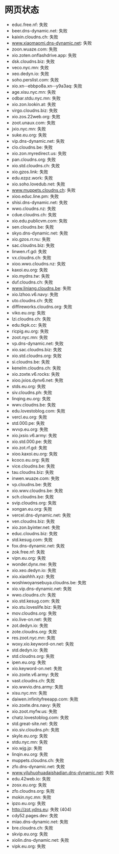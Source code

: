 # 网页状态
- educ.free.nf: 失败
- beer.dns-dynamic.net: 失败
- kaixin.cloudns.ch: 失败
- www.xiaomaomi.dns-dynamic.net: 失败
- zoon.wuaze.com: 失败
- xio.zoten.onflashdrive.app: 失败
- dsk.cloudns.biz: 失败
- veco.nyc.mn: 失败
- xeo.dedyn.io: 失败
- soho.perslist.com: 失败
- xio.xn--ebbpo8a.xn--y9a3aq: 失败
- age.xisu.nyc.mn: 失败
- odbar.stdu.nyc.mn: 失败
- xio.zon.lookin.at: 失败
- virgo.cloudns.biz: 失败
- xio.zos.22web.org: 失败
- zoot.unaux.com: 失败
- jxio.nyc.mn: 失败
- suke.eu.org: 失败
- vip.dns-dynamic.net: 失败
- clo.cloudns.be: 失败
- xio.zon.myredirect.us: 失败
- pan.cloudns.org: 失败
- xio.std.cloudns.ch: 失败
- xio.gzos.link: 失败
- edu.ezpz.work: 失败
- xio.soho.lovedub.net: 失败
- www.muppets.cloudns.ch: 失败
- xioo.educ.line.pm: 失败
- shisi.dns-dynamic.net: 失败
- wwo.cloudns.nz: 失败
- cdue.cloudns.ch: 失败
- xio.edu.publicvm.com: 失败
- sen.cloudns.be: 失败
- skyo.dns-dynamic.net: 失败
- xio.gzos.rr.nu: 失败
- sac.cloudns.biz: 失败
- linwen.rf.gd: 失败
- vx.cloudns.ch: 失败
- xioo.wwo.cloudns.nz: 失败
- kaxoi.eu.org: 失败
- xio.mydns.tw: 失败
- duf.cloudns.ch: 失败
- www.liniang.cloudns.be: 失败
- xio.lzhoo.v6.navy: 失败
- uto.cloudns.ch: 失败
- diffireworks.cloudns.org: 失败
- viko.eu.org: 失败
- lzi.cloudns.ch: 失败
- edu.tkpk.cc: 失败
- ricpig.eu.org: 失败
- zoot.nyc.mn: 失败
- vp.dns-dynamic.net: 失败
- xio.sac.cloudns.biz: 失败
- xio.std.cloudns.org: 失败
- si.cloudns.be: 失败
- kenelm.cloudns.ch: 失败
- xio.zoxte.v6.rocks: 失败
- xioo.jxios.dynv6.net: 失败
- stds.eu.org: 失败
- siv.cloudns.ph: 失败
- linqing.eu.org: 失败
- wwv.cloudns.be: 失败
- edu.lovestoblog.com: 失败
- vercl.eu.org: 失败
- std.000.pe: 失败
- wvvp.eu.org: 失败
- xio.jxsio.v6.army: 失败
- xio.std.000.pe: 失败
- xio.zot.rf.gd: 失败
- xioo.kaxoi.eu.org: 失败
- kcoco.eu.org: 失败
- vice.cloudns.be: 失败
- tau.cloudns.biz: 失败
- inwen.wuaze.com: 失败
- vp.cloudns.be: 失败
- xio.wwv.cloudns.be: 失败
- sch.cloudns.be: 失败
- svip.cloudns.org: 失败
- xongan.eu.org: 失败
- vercel.dns-dynamic.net: 失败
- ven.cloudns.biz: 失败
- xio.zon.byinter.net: 失败
- educ.cloudns.biz: 失败
- std.kesug.com: 失败
- fox.dns-dynamic.net: 失败
- zok.free.nf: 失败
- vipn.eu.org: 失败
- wonder.dynx.me: 失败
- xio.xeo.dedyn.io: 失败
- xio.xiaohhh.xyz: 失败
- woshiwoyansebuya.cloudns.be: 失败
- xio.vip.dns-dynamic.net: 失败
- wwo.cloudns.ch: 失败
- xio.std.kesug.com: 失败
- xio.stu.loveslife.biz: 失败
- mov.cloudns.org: 失败
- xio.live-on.net: 失败
- zot.dedyn.io: 失败
- zote.cloudns.org: 失败
- res.zoot.nyc.mn: 失败
- woxy.xio.keyword-on.net: 失败
- std.dedyn.io: 失败
- std.cloudns.org: 失败
- ipen.eu.org: 失败
- xio.keyword-on.net: 失败
- xio.zoxte.v6.army: 失败
- vast.cloudns.ch: 失败
- xio.wwvio.dns.army: 失败
- xisu.nyc.mn: 失败
- daiwen.infinityfreeapp.com: 失败
- xio.zoxte.dns.navy: 失败
- xio.zoot.myfw.us: 失败
- chatz.lovestoblog.com: 失败
- std.great-site.net: 失败
- xio.siv.cloudns.ph: 失败
- skyle.eu.org: 失败
- stdu.nyc.mn: 失败
- xio.wjg.jp: 失败
- linqin.eu.org: 失败
- muppets.cloudns.ch: 失败
- zfo.dns-dynamic.net: 失败
- www.yiluhuohuadaishadian.dns-dynamic.net: 失败
- edu.42web.io: 失败
- zosx.eu.org: 失败
- zfo.cloudns.org: 失败
- mokin.nyc.mn: 失败
- ipzo.eu.org: 失败
- http://zot.ydns.eu: 失败 (404)
- cdy52.pages.dev: 失败
- miao.dns-dynamic.net: 失败
- bre.cloudns.ch: 失败
- skvip.eu.org: 失败
- xiolin.dns-dynamic.net: 失败
- vipk.eu.org: 失败
